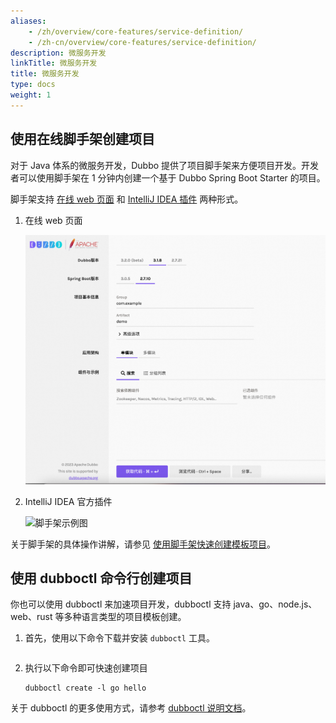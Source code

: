 ```yaml
---
aliases:
    - /zh/overview/core-features/service-definition/
    - /zh-cn/overview/core-features/service-definition/
description: 微服务开发
linkTitle: 微服务开发
title: 微服务开发
type: docs
weight: 1
---
```


## 使用在线脚手架创建项目

对于 Java 体系的微服务开发，Dubbo 提供了项目脚手架来方便项目开发。开发者可以使用脚手架在 1 分钟内创建一个基于 Dubbo Spring Boot Starter 的项目。

脚手架支持 <a href="https://start.dubbo.apache.org" target="_blank">在线 web 页面</a> 和 <a href="https://plugins.jetbrains.com/plugin/20938-apache-dubbo-in-spring-framework" target="_blank">IntelliJ IDEA 插件</a> 两种形式。

1. 在线 web 页面

    ![脚手架示例图](/imgs/v3/advantages/initializer.png)

2. IntelliJ IDEA 官方插件

    ![脚手架示例图](/imgs/v3/advantages/initializer_idea.png)

关于脚手架的具体操作讲解，请参见 [使用脚手架快速创建模板项目](/zh-cn/overview/tasks/develop/template/)。

## 使用 dubboctl 命令行创建项目

你也可以使用 dubboctl 来加速项目开发，dubboctl 支持 java、go、node.js、web、rust 等多种语言类型的项目模板创建。

1. 首先，使用以下命令下载并安装 `dubboctl` 工具。

    ```shell

    ````

2. 执行以下命令即可快速创建项目

    ```shell
    dubboctl create -l go hello
    ```

关于 dubboctl 的更多使用方式，请参考 [dubboctl 说明文档]()。

